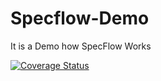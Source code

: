 # Specflow-Demo
It is a Demo how SpecFlow Works


<a href='https://coveralls.io/github/RoyGI/Specflow-Demo?branch=master'><img src='https://coveralls.io/repos/github/RoyGI/Specflow-Demo/badge.svg?branch=master' alt='Coverage Status' /></a>
